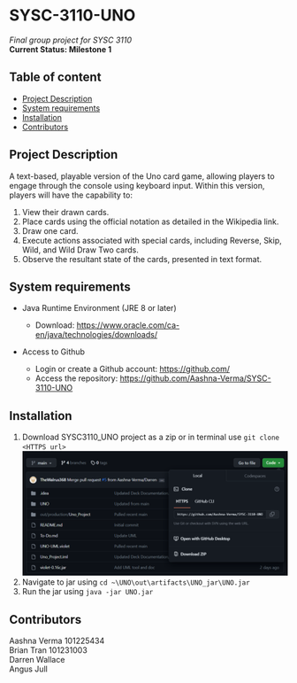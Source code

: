 # SYSC-3110-UNO
_Final group project for SYSC 3110_  
__Current Status: Milestone 1__

## Table of content
* [Project Description](#project-description)  
* [System requirements](#system-requirements)  
* [Installation](#installation)    
* [Contributors](#contributors)

## Project Description

A text-based, playable version of the Uno card game, allowing players to engage through the console using keyboard input. Within this version, players will have the capability to:

1. View their drawn cards.
2. Place cards using the official notation as detailed in the Wikipedia link.
3. Draw one card.
4. Execute actions associated with special cards, including Reverse, Skip, Wild, and Wild Draw Two cards.
5. Observe the resultant state of the cards, presented in text format.

## System requirements

* Java Runtime Environment (JRE 8 or later)
    * Download: https://www.oracle.com/ca-en/java/technologies/downloads/

* Access to Github
    * Login or create a Github account: https://github.com/
    * Access the repository: https://github.com/Aashna-Verma/SYSC-3110-UNO

## Installation
1. Download SYSC3110_UNO project as a zip or in terminal use `git clone <HTTPS url>`
![Alt text](./images/git_download_info.png)
2. Navigate to jar using `cd ~\UNO\out\artifacts\UNO_jar\UNO.jar`
3. Run the jar using `java -jar UNO.jar`

## Contributors
Aashna Verma 101225434  
Brian Tran 101231003  
Darren Wallace  
Angus Jull
